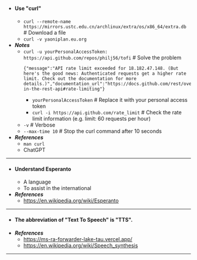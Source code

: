 - #### Use "curl"
    - `curl --remote-name https://mirrors.ustc.edu.cn/archlinux/extra/os/x86_64/extra.db` # Download a file
    - `curl -v yaoniplan.eu.org`
- ***Notes***
    - `curl -u yourPersonalAccessToken: https://api.github.com/repos/philj56/tofi` # Solve the problem
      ```
      {"message":"API rate limit exceeded for 18.182.47.148. (But here's the good news: Authenticated requests get a higher rate limit. Check out the documentation for more details.)","documentation_url":"https://docs.github.com/rest/overview/resources-in-the-rest-api#rate-limiting"}
      ```
        - `yourPersonalAccessToken` # Replace it with your personal access token
        - `curl -i https://api.github.com/rate_limit` # Check the rate limit information (e.g. limit: 60 requests per hour)
    - `-v` # Verbose
    - `--max-time 10` # Stop the curl command after 10 seconds
- ***References***
    - `man curl`
    - ChatGPT
- ---
- #### Understand Esperanto
    - A language
    - To assist in the international
- ***References***
    - https://en.wikipedia.org/wiki/Esperanto
- ---
- #### The abbreviation of "Text To Speech" is "TTS".
- ***References***
    - https://ms-ra-forwarder-lake-tau.vercel.app/
    - https://en.wikipedia.org/wiki/Speech_synthesis
- ---
